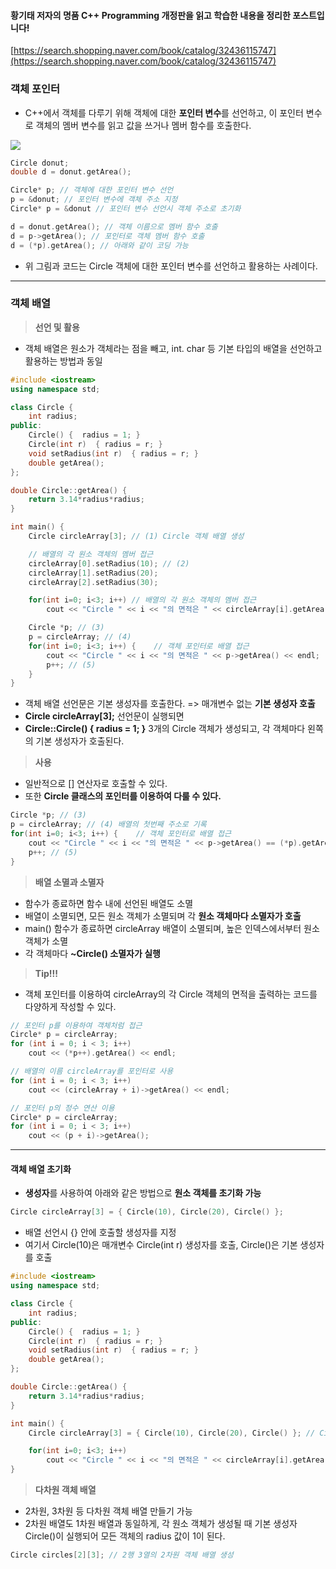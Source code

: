 #### **황기태 저자의 **명품 C++ Programming 개정판을 읽고 학습한 내용을 정리한 포스트입니다!****

[https://search.shopping.naver.com/book/catalog/32436115747](https://search.shopping.naver.com/book/catalog/32436115747)

### **객체 포인터**

- C++에서 객체를 다루기 위해 객체에 대한 **포인터 변수**를 선언하고, 이 포인터 변수로 객체의 멤버 변수를 읽고 값을 쓰거나 멤버 함수를 호출한다.

![](https://blog.kakaocdn.net/dn/bGIp2s/btsA7rvwaR2/ZKsHZccHnZyIIsl7ym6fM1/img.png)

```cpp
Circle donut;
double d = donut.getArea();

Circle* p; // 객체에 대한 포인터 변수 선언
p = &donut; // 포인터 변수에 객체 주소 지정
Circle* p = &donut // 포인터 변수 선언시 객체 주소로 초기화

d = donut.getArea(); // 객체 이름으로 멤버 함수 호출
d = p->getArea(); // 포인터로 객체 멤버 함수 호출
d = (*p).getArea(); // 아래와 같이 코딩 가능
```

- 위 그림과 코드는 Circle 객체에 대한 포인터 변수를 선언하고 활용하는 사례이다.

---

### **객체 배열**

> **선언 및 활용**

- 객체 배열은 원소가 객체라는 점을 빼고, int. char 등 기본 타입의 배열을 선언하고 활용하는 방법과 동일

```cpp
#include <iostream>
using namespace std;

class Circle {
	int radius; 
public:
	Circle() {	radius = 1; }
	Circle(int r)  { radius = r; }
	void setRadius(int r)  { radius = r; } 
	double getArea(); 
}; 

double Circle::getArea() {
	return 3.14*radius*radius;
}

int main() {
	Circle circleArray[3]; // (1) Circle 객체 배열 생성

	// 배열의 각 원소 객체의 멤버 접근
	circleArray[0].setRadius(10); // (2)
	circleArray[1].setRadius(20);
	circleArray[2].setRadius(30);

	for(int i=0; i<3; i++) // 배열의 각 원소 객체의 멤버 접근
		cout << "Circle " << i << "의 면적은 " << circleArray[i].getArea() << endl;

	Circle *p; // (3)
	p = circleArray; // (4)
	for(int i=0; i<3; i++) { 	// 객체 포인터로 배열 접근
		cout << "Circle " << i << "의 면적은 " << p->getArea() << endl;
		p++; // (5)
	}
}
```

- 객체 배열 선언문은 기본 생성자를 호출한다. => 매개변수 없는 **기본 생성자 호출**
- **Circle circleArray[3];** 선언문이 실행되면
- **Circle::Circle() { radius = 1; }** 3개의 Circle 객체가 생성되고, 각 객체마다 왼쪽의 기본 생성자가 호출된다.

> **사용**

- 일반적으로 [] 연산자로 호출할 수 있다.
- 또한 **Circle 클래스의 포인터를 이용하여 다룰 수 있다.**

```cpp
Circle *p; // (3)
p = circleArray; // (4) 배열의 첫번째 주소로 기록
for(int i=0; i<3; i++) { 	// 객체 포인터로 배열 접근
	cout << "Circle " << i << "의 면적은 " << p->getArea() == (*p).getArea() << endl;
	p++; // (5)
}
```

> **배열 소멸과 소멸자**

- 함수가 종료하면 함수 내에 선언된 배열도 소멸
- 배열이 소멸되면, 모든 원소 객체가 소멸되며 각 **원소 객체마다 소멸자가 호출**
- main() 함수가 종료하면 circleArray 배열이 소멸되며, 높은 인덱스에서부터 원소 객체가 소멸
- 각 객체마다 **~Circle() 소멸자가 실행**

> **Tip!!!**

- 객체 포인터를 이용하여 circleArray의 각 Circle 객체의 면적을 출력하는 코드를 다양하게 작성할 수 있다.

```cpp
// 포인터 p를 이용하여 객체처럼 접근
Circle* p = circleArray;
for (int i = 0; i < 3; i++)
	cout << (*p++).getArea() << endl;

// 배열의 이름 circleArray를 포인터로 사용
for (int i = 0; i < 3; i++)
	cout << (circleArray + i)->getArea() << endl;

// 포인터 p의 정수 연산 이용
Circle* p = circleArray;
for (int i = 0; i < 3; i++)
	cout << (p + i)->getArea();
```

---

#### **객체 배열 초기화**

- **생성자**를 사용하여 아래와 같은 방법으로 **원소 객체를 초기화 가능**

```cpp
Circle circleArray[3] = { Circle(10), Circle(20), Circle() };
```

- 배열 선언시 {} 안에 호출할 생성자를 지정
- 여기서 Circle(10)은 매개변수 Circle(int r) 생성자를 호출, Circle()은 기본 생성자를 호출

```cpp
#include <iostream>
using namespace std;

class Circle {
	int radius; 
public:
	Circle() {	radius = 1; }
	Circle(int r)  { radius = r; }
	void setRadius(int r)  { radius = r; } 
	double getArea(); 
}; 

double Circle::getArea() {
	return 3.14*radius*radius;
}

int main() {
	Circle circleArray[3] = { Circle(10), Circle(20), Circle() }; // Circle 객체 배열 초기화

	for(int i=0; i<3; i++) 
		cout << "Circle " << i << "의 면적은 " << circleArray[i].getArea() << endl;
}
```

> **다차원 객체 배열**

- 2차원, 3차원 등 다차원 객체 배열 만들기 가능
- 2차원 배열도 1차원 배열과 동일하게, 각 원소 객체가 생성될 때 기본 생성자 Circle()이 실행되어 모든 객체의 radius 값이 1이 된다.

```cpp
Circle circles[2][3]; // 2행 3열의 2차원 객체 배열 생성
```